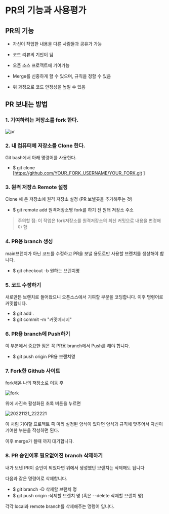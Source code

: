 # PR의 기능과 사용평가
## PR의 기능

+ 자신이 작업한 내용을 다른 사람들과 공유가 가능

+ 코드 리뷰의 기반이 됨

+ 오픈 소스 프로젝트에 기여가능

+ Merge를 신중하게 할 수 있으며, 규칙을 정할 수 있음

+ 위 과정으로 코드 안정성을 높일 수 있음

## PR 보내는 방법

### 1. 기여하려는 저장소를 fork 한다.

![pr](https://user-images.githubusercontent.com/112995660/202906629-1bacc163-739a-46d8-b6b6-b94c240528fd.png)

### 2. 내 컴퓨터에 저장소를 Clone 한다.
Git bash에서 아래 명령어를 사용한다.

+ $ git clone [https://github.com/YOUR_FORK_USERNAME/YOUR_FORK.git ]

### 3. 원격 저장소 Remote 설정
Clone 해 온 저장소에 원격 저장소 설정 (PR 보낼곳을 추가해주는 것)

+ $ git remote add 원격저장소명 fork를 하기 전 원래 저장소 주소

> 주의할 점: 이 작업은 fork저장소를 원격저장소의 최신 커밋으로 내용을 변경해야 함

### 4. PR용 branch 생성
main브랜치가 아닌 코드를 수정하고 PR을 보낼 용도로만 사용할 브랜치를 생성해야 합니다.

+ $ git checkout -b 원하는 브랜치명

### 5. 코드 수정하기
새로만든 브랜치로 들어왔으니 오픈소스에서 기여할 부분을 코딩합니다.
    이후 명령어로 커밋합니다.

+ $ git add .
+ $ git commit -m "커밋메시지"

### 6. PR용 branch에 Push하기
이 부분에서 중요한 점은 꼭 PR용 branch에서 Push를 해야 합니다.

+ $ git push origin PR용 브랜치명

### 7. Fork한 Github 사이트
fork해온 나의 저장소로 이동 후

![fork](https://user-images.githubusercontent.com/112995660/203065435-a7010b57-a3cd-4bfc-a4dc-f027b8da6e74.png)

위에 사진속 활성화된 초록 버튼을 누르면 

![20221121_222221](https://user-images.githubusercontent.com/112995660/203065830-9d4cf16d-d5b5-4815-9c09-431c115e969d.png)

이 처럼 기여할 프로젝트 쪽 미리 설정된 양식이 있다면 양식과 규칙에 맞추어서 자신이 기여한 부분을 작성하면 된다.

이후 merge가 될때 까지 대기합니다.

### 8. PR 승인이후 필요없어진 branch 삭제하기
내가 보낸 PR이 승인이 되었다면 위에서 생성했던 브랜치는 삭제해도 됩니다

다음과 같은 명령어로 삭제합니다.

+ $ git branch -D 삭제할 브랜치 명
+ $ git push origin :삭제할 브랜치 명 (혹은 --delete 삭제할 브랜치 명)

각각 local과 remote branch를 삭제해주는 명령어 입니다.
